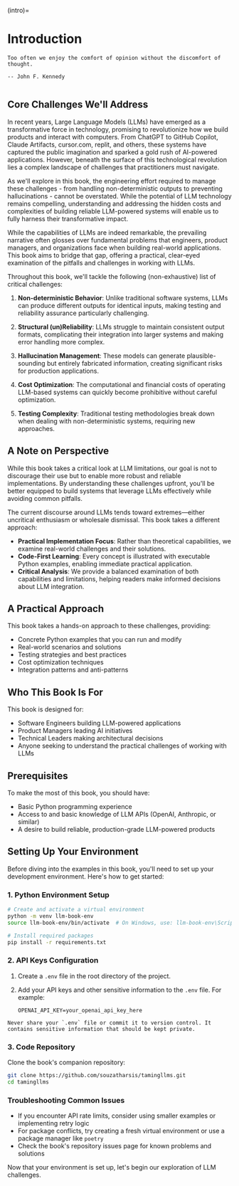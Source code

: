 (intro)=
# Introduction

```{epigraph}
Too often we enjoy the comfort of opinion without the discomfort of thought.

-- John F. Kennedy
```
```{contents}
```

## Core Challenges We'll Address
In recent years, Large Language Models (LLMs) have emerged as a transformative force in technology, promising to revolutionize how we build products and interact with computers. From ChatGPT to GitHub Copilot, Claude Artifacts, cursor.com, replit, and others, these systems have captured the public imagination and sparked a gold rush of AI-powered applications. However, beneath the surface of this technological revolution lies a complex landscape of challenges that practitioners must navigate. 

As we'll explore in this book, the engineering effort required to manage these challenges - from handling non-deterministic outputs to preventing hallucinations - cannot be overstated. While the potential of LLM technology remains compelling, understanding and addressing the hidden costs and complexities of building reliable LLM-powered systems will enable us to fully harness their transformative impact.

While the capabilities of LLMs are indeed remarkable, the prevailing narrative often glosses over fundamental problems that engineers, product managers, and organizations face when building real-world applications. This book aims to bridge that gap, offering a practical, clear-eyed examination of the pitfalls and challenges in working with LLMs.

Throughout this book, we'll tackle the following (non-exhaustive) list of critical challenges:

1. **Non-deterministic Behavior**: Unlike traditional software systems, LLMs can produce different outputs for identical inputs, making testing and reliability assurance particularly challenging.

2. **Structural (un)Reliability**: LLMs struggle to maintain consistent output formats, complicating their integration into larger systems and making error handling more complex.

3. **Hallucination Management**: These models can generate plausible-sounding but entirely fabricated information, creating significant risks for production applications.

4. **Cost Optimization**: The computational and financial costs of operating LLM-based systems can quickly become prohibitive without careful optimization.

5. **Testing Complexity**: Traditional testing methodologies break down when dealing with non-deterministic systems, requiring new approaches.

## A Note on Perspective

While this book takes a critical look at LLM limitations, our goal is not to discourage their use but to enable more robust and reliable implementations. By understanding these challenges upfront, you'll be better equipped to build systems that leverage LLMs effectively while avoiding common pitfalls.

The current discourse around LLMs tends toward extremes—either uncritical enthusiasm or wholesale dismissal. This book takes a different approach:

- **Practical Implementation Focus**: Rather than theoretical capabilities, we examine real-world challenges and their solutions.
- **Code-First Learning**: Every concept is illustrated with executable Python examples, enabling immediate practical application.
- **Critical Analysis**: We provide a balanced examination of both capabilities and limitations, helping readers make informed decisions about LLM integration. 


## A Practical Approach

This book takes a hands-on approach to these challenges, providing:

- Concrete Python examples that you can run and modify
- Real-world scenarios and solutions
- Testing strategies and best practices
- Cost optimization techniques
- Integration patterns and anti-patterns

## Who This Book Is For

This book is designed for:

- Software Engineers building LLM-powered applications
- Product Managers leading AI initiatives
- Technical Leaders making architectural decisions
- Anyone seeking to understand the practical challenges of working with LLMs

## Prerequisites

To make the most of this book, you should have:

- Basic Python programming experience
- Access to and basic knowledge of LLM APIs (OpenAI, Anthropic, or similar)
- A desire to build reliable, production-grade LLM-powered products


## Setting Up Your Environment

Before diving into the examples in this book, you'll need to set up your development environment. Here's how to get started:

### 1. Python Environment Setup
```bash
# Create and activate a virtual environment
python -m venv llm-book-env
source llm-book-env/bin/activate  # On Windows, use: llm-book-env\Scripts\activate

# Install required packages
pip install -r requirements.txt
```

### 2. API Keys Configuration
1. Create a `.env` file in the root directory of the project.
2. Add your API keys and other sensitive information to the `.env` file. For example:

   ```
   OPENAI_API_KEY=your_openai_api_key_here
   ```

```{note}
Never share your `.env` file or commit it to version control. It contains sensitive information that should be kept private.
```

### 3. Code Repository
Clone the book's companion repository:
```bash
git clone https://github.com/souzatharsis/tamingllms.git
cd tamingllms
```



### Troubleshooting Common Issues
- If you encounter API rate limits, consider using smaller examples or implementing retry logic
- For package conflicts, try creating a fresh virtual environment or use a package manager like `poetry`
- Check the book's repository issues page for known problems and solutions

Now that your environment is set up, let's begin our exploration of LLM challenges.